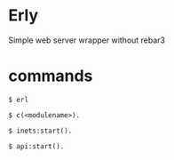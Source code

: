 # Erly
Simple web server wrapper without rebar3

# commands

```
$ erl
```
```
$ c(<modulename>).
```
```
$ inets:start().
```
```
$ api:start().
```
